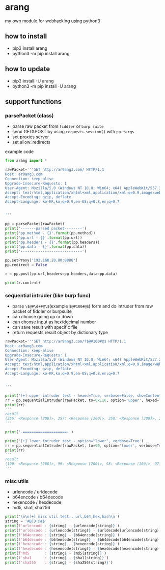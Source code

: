 # arang
my own module for webhacking using python3


## how to install
 - pip3 install arang
 - python3 -m pip install arang


## how to update
 - pip3 install -U arang
 - python3 -m pip install -U arang


## support functions

### parsePacket (class)
 - parse raw packet from `fiddler` or `burp suite`
 - send GET&POST by using `requests.session()` with `pp.*args`
 - set proxies server
 - set allow_redirects

example code
```python
from arang import *

rawPacket='''GET http://ar9ang3.com/ HTTP/1.1
Host: ar9ang3.com
Connection: keep-alive
Upgrade-Insecure-Requests: 1
User-Agent: Mozilla/5.0 (Windows NT 10.0; Win64; x64) AppleWebKit/537.36 (KHTML, like Gecko) Chrome/84.0.4147.105 Safari/537.36
Accept: text/html,application/xhtml+xml,application/xml;q=0.9,image/webp,image/apng,*/*;q=0.8,application/signed-exchange;v=b3;q=0.9
Accept-Encoding: gzip, deflate
Accept-Language: ko-KR,ko;q=0.9,en-US;q=0.8,en;q=0.7


'''

pp = parsePacket(rawPacket)
print('-------parsed packet--------')
print('pp.method - {}'.format(pp.method))
print('pp.url - {}'.format(pp.url))
print('pp.headers - {}'.format(pp.headers))
print('pp.data - {}'.format(pp.data))
print('----------------------------')

pp.setProxy('192.168.20.80:8888')
pp.redirect = False

r = pp.post(pp.url,headers=pp.headers,data=pp.data)

print(r.content)
```


### sequential intruder (like burp func)
 - parse `\$@#\d+#@\$`(example `$@#100#@$`) form and do intruder from raw packet of fiddler or burpsuite
 - can choose going up or down
 - can choose input as hex/decimal number
 - can save result with specific file
 - return requests result object by dictionary type

```python
rawPacket='''GET http://ar9ang3.com/?$@#100#@$ HTTP/1.1
Host: ar9ang3.com
Connection: keep-alive
Upgrade-Insecure-Requests: 1
User-Agent: Mozilla/5.0 (Windows NT 10.0; Win64; x64) AppleWebKit/537.36 (KHTML, like Gecko) Chrome/84.0.4147.105 Safari/537.36
Accept: text/html,application/xhtml+xml,application/xml;q=0.9,image/webp,image/apng,*/*;q=0.8,application/signed-exchange;v=b3;q=0.9
Accept-Encoding: gzip, deflate
Accept-Language: ko-KR,ko;q=0.9,en-US;q=0.8,en;q=0.7


'''

print('[+] upper intruder test - hexed=True, verbose=False, showContent=False, resultSaveWithFile="result.txt"')
rr = pp.sequentialIntruder(rawPacket, to=0x110, option='upper', hexed=True, verbose=False, showContent=False, resultSaveWithFile='result.txt')
print(rr)
'''
result
{256: <Response [200]>, 257: <Response [200]>, 258: <Response [200]>, 259: <Response [200]>, 260: <Response [200]>, 261: <Response [200]>, 262: <Response [200]>, 263: <Response [200]>, 264: <Response [200]>, 265: <Response [200]>, 266: <Response [200]>, 267: <Response [200]>, 268: <Response [200]>, 269: <Response [200]>, 270: <Response [200]>, 271: <Response [200]>, 272: <Response [200]>}
'''

print('-====================-')

print('[+] lower intruder test - option="lower", verbose=True')
rr = pp.sequentialIntruder(rawPacket, to=90, option='lower', verbose=True)
print(rr)
'''
result
{100: <Response [200]>, 99: <Response [200]>, 98: <Response [200]>, 97: <Response [200]>, 96: <Response [200]>, 95: <Response [200]>, 94: <Response [200]>, 93: <Response [200]>, 92: <Response [200]>, 91: <Response [200]>, 90: <Response [200]>}
'''
```

### misc utils
 - urlencode / urldecode 
 - b64encode / b64decode
 - hexencode / hexdecode
 - md5, sha1, sha256


```python
print('\n\n[+] misc util test.. url,b64,hex,hash\n')
string = 'ABCD!@#$'
print(f'urlencode : {string} - {urlencode(string)}')
print(f'urldecode : {urlencode(string)} - {urldecode(urlencode(string))}')
print(f'b64encode : {string} - {b64encode(string)}')
print(f'b64decode : {b64encode(string)} - {b64decode(b64encode(string))}')
print(f'hexencode : {string} - {hexencode(string)}')
print(f'hexdecode : {hexencode(string)} - {hexdecode(hexencode(string))}')
print(f'md5       : {string} - {md5(string)}')
print(f'sha1      : {string} - {sha1(string)}')
print(f'sha256    : {string} - {sha256(string)}')
```
